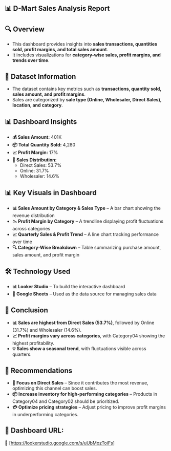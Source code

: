## 📊 D-Mart Sales Analysis Report  

## 🔍 Overview  
* This dashboard provides insights into **sales transactions, quantities sold, profit margins, and total sales amount**.  
* It includes visualizations for **category-wise sales, profit margins, and trends over time**.  

## 📂 Dataset Information  
* The dataset contains key metrics such as **transactions, quantity sold, sales amount, and profit margins**.  
* Sales are categorized by **sale type (Online, Wholesaler, Direct Sales), location, and category**.  

## 📊 Dashboard Insights  
* **💰 Sales Amount:** 401K  
* **📦 Total Quantity Sold:** 4,280  
* **📈 Profit Margin:** 17%  
* **🔄 Sales Distribution:**  
  - Direct Sales: 53.7%  
  - Online: 31.7%  
  - Wholesaler: 14.6%  

## 📊 Key Visuals in Dashboard  
* **📊 Sales Amount by Category & Sales Type** – A bar chart showing the revenue distribution  
* **📉 Profit Margin by Category** – A trendline displaying profit fluctuations across categories  
* **📈 Quarterly Sales & Profit Trend** – A line chart tracking performance over time  
* **🔍 Category-Wise Breakdown** – Table summarizing purchase amount, sales amount, and profit margin  

## 🛠 Technology Used  
* **📊 Looker Studio** – To build the interactive dashboard  
* **📂 Google Sheets** – Used as the data source for managing sales data  

## 📌 Conclusion  
* **📊 Sales are highest from Direct Sales (53.7%)**, followed by Online (31.7%) and Wholesaler (14.6%).  
* **📈 Profit margins vary across categories**, with Category04 showing the highest profitability.  
* **💡 Sales show a seasonal trend**, with fluctuations visible across quarters.  

## 🔎 Recommendations  
* **📢 Focus on Direct Sales** – Since it contributes the most revenue, optimizing this channel can boost sales.  
* **📦 Increase inventory for high-performing categories** – Products in Category04 and Category02 should be prioritized.  
* **💳 Optimize pricing strategies** – Adjust pricing to improve profit margins in underperforming categories.  

## 🔗 Dashboard URL:  
📌 [https://lookerstudio.google.com/s/uUbMozToiFs]  

